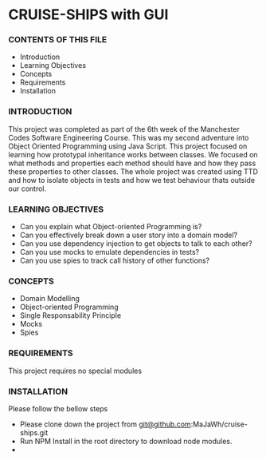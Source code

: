# CRUISE-SHIPS with GUI

### CONTENTS OF THIS FILE

- Introduction
- Learning Objectives
- Concepts
- Requirements
- Installation

### INTRODUCTION

This project was completed as part of the 6th week of the Manchester Codes Software Engineering Course. This was my second adventure into Object Oriented Programming using Java Script. This project focused on learning how prototypal inheritance works between classes. We focused on what methods and properties each method should have and how they pass these properties to other classes.
The whole project was created using TTD and how to isolate objects in tests and how we test behaviour thats outside our control.

### LEARNING OBJECTIVES

- Can you explain what Object-oriented Programming is?
- Can you effectively break down a user story into a domain model?
- Can you use dependency injection to get objects to talk to each other?
- Can you use mocks to emulate dependencies in tests?
- Can you use spies to track call history of other functions?

### CONCEPTS

- Domain Modelling
- Object-oriented Programming
- Single Responsability Principle
- Mocks
- Spies

### REQUIREMENTS

This project requires no special modules

### INSTALLATION

Please follow the bellow steps

- Please clone down the project from git@github.com:MaJaWh/cruise-ships.git
- Run NPM Install in the root directory to download node modules.
-
